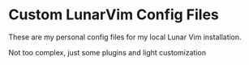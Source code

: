 # Custom LunarVim Config Files

These are my personal config files for my local Lunar Vim installation.

Not too complex, just some plugins and light customization

